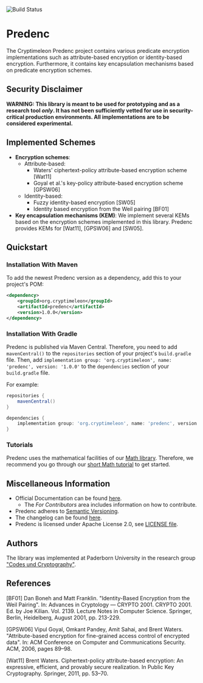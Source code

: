 ![Build Status](https://github.com/cryptimeleon/predenc/workflows/Java%20CI/badge.svg)
# Predenc

The Cryptimeleon Predenc project contains various predicate encryption implementations such as attribute-based encryption or identity-based encryption.
Furthermore, it contains key encapsulation mechanisms based on predicate encryption schemes.

## Security Disclaimer
**WARNING: This library is meant to be used for prototyping and as a research tool *only*. It has not been sufficiently vetted for use in security-critical production environments. All implementations are to be considered experimental.**

## Implemented Schemes

* **Encryption schemes**:
    * Attribute-based:
        * Waters' ciphertext-policy attribute-based encryption scheme [Wat11]
        * Goyal et al.'s key-policy attribute-based encryption scheme [GPSW06]
    * Identity-based:
        * Fuzzy identity-based encryption [SW05]
        * Identity based encryption from the Weil pairing [BF01]
* **Key encapsulation mechanisms (KEM)**: We implement several KEMs based on the encryption schemes implemented in this library. Predenc provides KEMs for [Wat11], [GPSW06] and [SW05].

## Quickstart

### Installation With Maven
To add the newest Predenc version as a dependency, add this to your project's POM:

```xml
<dependency>
    <groupId>org.cryptimeleon</groupId>
    <artifactId>predenc</artifactId>
    <version>1.0.0</version>
</dependency>
```

### Installation With Gradle

Predenc is published via Maven Central.
Therefore, you need to add `mavenCentral()` to the `repositories` section of your project's `build.gradle` file.
Then, add `implementation group: 'org.cryptimeleon', name: 'predenc', version: '1.0.0'` to the `dependencies` section of your `build.gradle` file.

For example:

```groovy
repositories {
    mavenCentral()
}

dependencies {
    implementation group: 'org.cryptimeleon', name: 'predenc', version: '1.0.0'
}
```

### Tutorials

Predenc uses the mathematical facilities of our [Math library](https://github.com/cryptimeleon/math).
Therefore, we recommend you go through our [short Math tutorial](https://cryptimeleon.github.io/getting-started/5-minute-tutorial.html) to get started.

## Miscellaneous Information

- Official Documentation can be found [here](https://cryptimeleon.github.io/).
    - The *For Contributors* area includes information on how to contribute.
- Predenc adheres to [Semantic Versioning](https://semver.org/spec/v2.0.0.html).
- The changelog can be found [here](CHANGELOG.md).
- Predenc is licensed under Apache License 2.0, see [LICENSE file](LICENSE).

## Authors
The library was implemented at Paderborn University in the research group ["Codes und Cryptography"](https://cs.uni-paderborn.de/en/cuk/).

## References

[BF01] Dan Boneh and Matt Franklin. "Identity-Based Encryption from the Weil Pairing". In: Advances in Cryptology — CRYPTO 2001. CRYPTO 2001. Ed. by Joe Kilian. Vol. 2139. Lecture Notes in Computer Science.  Springer, Berlin, Heidelberg, August 2001, pp. 213-229.

[GPSW06] Vipul Goyal, Omkant Pandey, Amit Sahai, and Brent Waters. "Attribute-based encryption for fine-grained access control of encrypted data". In: ACM Conference on Computer and Communications Security. ACM, 2006, pages 89–98.

[Wat11] Brent Waters. Ciphertext-policy attribute-based encryption: An
expressive, efficient, and provably secure realization. In Public Key
Cryptography. Springer, 2011, pp. 53–70.


